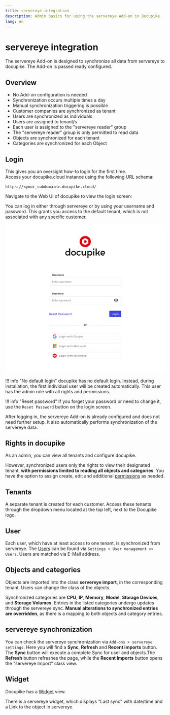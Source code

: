 ```yaml
---
title: servereye integration
description: Admin basics for using the servereye Add-on in Docupike
lang: en
---
```


# servereye integration

The servereye Add-on is designed to synchronize all data from servereye to docupike. The Add-on is passed ready configured.

## Overview

-   No Add-on configuration is needed
-   Synchronization occurs multiple times a day
-   Manual synchronization triggering is possible
-   Customer companies are synchronized as tenant
-   Users are synchronized as individuals
-   Users are assigned to tenant/s
-   Each user is assigned to the "servereye reader" group
-   The "servereye reader" group is only permitted to read data
-   Objects are synchronized for each tenant
-   Categories are synchronized for each Object

## Login

This gives you an oversight how-to login for the first time.<br>
Access your docupike.cloud instance using the following URL schema:

~~~
https://<your_subdomain>.docupike.cloud/
~~~

Navigate to the Web UI of docupike to view the login screen:

You can log in either through servereye or by using your username and password. This grants you access to the default tenant, which is not associated with any specific customer.

[![Login screen](../img/screenshots/admin/servereye/login.png)](../img/screenshots/admin/servereye/login.png)

[helpdesk]: mailto:help@docupike.com

!!! info "No default login"
    docupike has no default login. Instead, during installation, the first individual user will be created automatically. This user has the admin role with all rights and permissions.

!!! info "Reset password"
    If you forget your password or need to change it, use the `Reset Password` button on the login screen.

After logging in, the servereye Add-on is already configured and does not need further setup. It also automatically performs synchronization of the servereye data.

## Rights in docupike

As an admin, you can view all tenants and configure docupike.

However, synchronized users only the rights to view their designated tenant, **with permissions limited to reading all objects and categories**. You have the option to assign create, edit and additional [permissions](rights-and-permissions.md) as needed.

## Tenants

A separate tenant is created for each customer. Access these tenants through the dropdown menu located at the top left, next to the Docupike logo.

## User

Each user, which have at least access to one tenant, is synchronized from servereye. The [Users](users-groups-roles.md) can be found via `Settings > User management >> Users`. Users are matched via E-Mail address.

## Objects and categories

Objects are imported into the class **servereye import**, in the corresponding tenant. Users can change the class of the objects.

Synchronized categories are **CPU**, **IP**, **Memory**, **Model**, **Storage Devices**, and **Storage Volumes**.
Entries in the listed categories undergo updates through the servereye sync. **Manual alterations to synchronized entries are overridden**, as there is a mapping to both objects and category entries.

## servereye synchronization

You can check the servereye synchronization via `Add-ons > servereye settings`. Here you will find a **Sync**, **Refresh** and **Recent imports** button.
The **Sync** button will execute a complete Sync for user and objects.The **Refresh** button refreshes the page, while the **Recent Imports** button opens the "servereye Import" class view.

## Widget

Docupike has a [Widget](../user/finder/widgets.md) view.

There is a servereye widget, which displays "Last sync" with date/time and a Link to the object in servereye.
